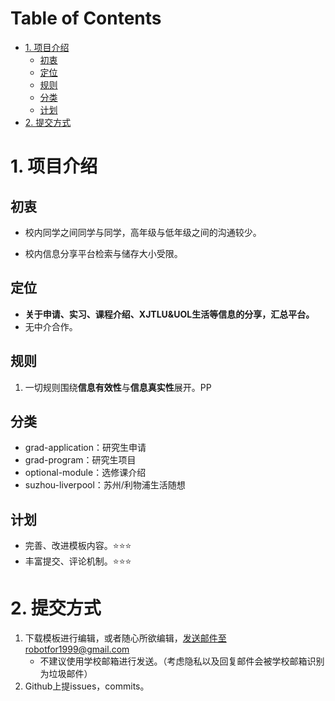 # Table of Contents

- [1. 项目介绍](#1-项目介绍)
  - [初衷](#初衷)
  - [定位](#定位)
  - [规则](#规则)
  - [分类](#分类)
  - [计划](#计划)
- [2. 提交方式](#2-提交方式)

# 1. 项目介绍

## 初衷

- 校内同学之间同学与同学，高年级与低年级之间的沟通较少。

- 校内信息分享平台检索与储存大小受限。

## 定位

- **关于申请、实习、课程介绍、XJTLU&UOL生活等信息的分享，汇总平台。**
- 无中介合作。

## 规则

1. 一切规则围绕**信息有效性**与**信息真实性**展开。PP

## 分类

- grad-application：研究生申请
- grad-program：研究生项目
- optional-module：选修课介绍
- suzhou-liverpool：苏州/利物浦生活随想

## 计划

- 完善、改进模板内容。:star::star::star:
- 丰富提交、评论机制。:star::star::star:

# 2. 提交方式

1. 下载模板进行编辑，或者随心所欲编辑，发送邮件至robotfor1999@gmail.com
   - 不建议使用学校邮箱进行发送。（考虑隐私以及回复邮件会被学校邮箱识别为垃圾邮件）
3. Github上提issues，commits。

